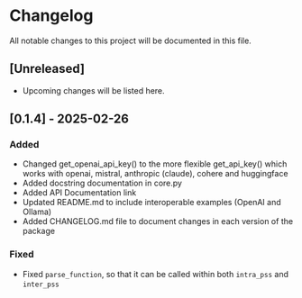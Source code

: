 # Changelog

All notable changes to this project will be documented in this file.

## [Unreleased]
- Upcoming changes will be listed here.

## [0.1.4] - 2025-02-26
### Added
- Changed get_openai_api_key() to the more flexible get_api_key() which works with
openai, mistral, anthropic (claude), cohere and huggingface
- Added docstring documentation in core.py
- Added API Documentation link
- Updated README.md to include interoperable examples (OpenAI and Ollama)
- Added CHANGELOG.md file to document changes in each version of the package


### Fixed
- Fixed `parse_function`, so that it can be called within both `intra_pss`
and `inter_pss`
